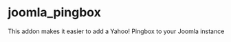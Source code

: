 joomla_pingbox
==============

This addon makes it easier to add a Yahoo! Pingbox to your Joomla instance